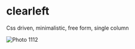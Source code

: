 clearleft
=========

Css driven, minimalistic, free form, single column

![Photo 1112](https://dl.dropboxusercontent.com/u/6084840/clearleft-1920x1440.jpeg)
